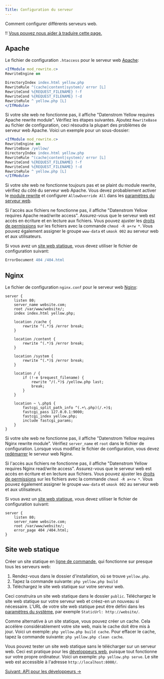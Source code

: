 ```yaml
---
Title: Configuration du serveur
---
```

Comment configurer différents serveurs web.

!! [Vous pouvez nous aider à traduire cette page.](https://github.com/datenstrom/yellow-extensions/blob/master/website/content/3-fr/4-help/server-configuration.md)

## Apache

Le fichier de configuration `.htaccess` pour le serveur web [Apache](http://httpd.apache.org):

```apache
<IfModule mod_rewrite.c>
RewriteEngine on

DirectoryIndex index.html yellow.php
RewriteRule ^(cache|content|system)/ error [L]
RewriteCond %{REQUEST_FILENAME} !-f
RewriteCond %{REQUEST_FILENAME} !-d
RewriteRule ^ yellow.php [L]
</IfModule>
```

Si votre site web ne fonctionne pas, il affiche "Datenstrom Yellow requires Apache rewrite module". Vérifiez les étapes suivantes. Ajoutez `RewriteBase` au fichier de configuration, ceci résoudra la plupart des problèmes de serveur web Apache. Voici un exemple pour un sous-dossier:

```apache
<IfModule mod_rewrite.c>
RewriteEngine on
RewriteBase /yellow/
DirectoryIndex index.html yellow.php
RewriteRule ^(cache|content|system)/ error [L]
RewriteCond %{REQUEST_FILENAME} !-f
RewriteCond %{REQUEST_FILENAME} !-d
RewriteRule ^ yellow.php [L]
</IfModule>
```

Si votre site web ne fonctionne toujours pas et se plaint du module rewrite, vérifiez du côté du serveur web Apache. Vous devez probablement activer le [module rewrite](https://stackoverflow.com/questions/869092/how-to-enable-mod-rewrite-for-apache-2-2) et configurer `AllowOverride All` dans les [paramètres du serveur web](https://stackoverflow.com/questions/18740419/how-to-set-allowoverride-all). 

Si l'accès aux fichiers ne fonctionne pas, il affiche "Datenstrom Yellow requires Apache read/write access". Assurez-vous que le serveur web est accès en écriture et en lecture aux fichiers. Vous pouvez ajuster les [droits de permissions](https://superuser.com/questions/51838/recursive-chmod-rw-for-files-rwx-for-directories) sur les fichiers avec la commande `chmod -R a+rw *`. Vous pouvez également assigner le groupe `www-data` et `umask 002` au serveur web et aux utilisateurs.

Si vous avez un [site web statique](#site-web-statique), vous devez utiliser le fichier de configuration suivant:

```apache
ErrorDocument 404 /404.html
```

## Nginx

Le fichier de configuration `nginx.conf` pour le serveur web [Nginx](https://nginx.org/):

```nginx
server {
    listen 80;
    server_name website.com;
    root /var/www/website/;
    index index.html yellow.php;

    location /cache {
        rewrite ^(.*)$ /error break;
    }

    location /content {
        rewrite ^(.*)$ /error break;
    }

    location /system {
        rewrite ^(.*)$ /error break;
    }

    location / {
        if (!-e $request_filename) {
            rewrite ^/(.*)$ /yellow.php last;
            break;
        }
    }

    location ~ \.php$ {
        fastcgi_split_path_info ^(.+\.php)(/.+)$;
        fastcgi_pass 127.0.0.1:9000;
        fastcgi_index yellow.php;
        include fastcgi_params;
    }
}
```

Si votre site web ne fonctionne pas, il affiche "Datenstrom Yellow requires Nginx rewrite module". Vérifiez `server_name` et `root` dans le fichier de configuration. Lorsque vous modifiez le fichier de configuration, vous devez [redémarrer](https://stackoverflow.com/questions/21292533/reload-nginx-configuration) le serveur web Nginx.

Si l'accès aux fichiers ne fonctionne pas, il affiche "Datenstrom Yellow requires Nginx read/write access". Assurez-vous que le serveur web est accès en écriture et en lecture aux fichiers. Vous pouvez ajuster les [droits de permissions](https://superuser.com/questions/51838/recursive-chmod-rw-for-files-rwx-for-directories) sur les fichiers avec la commande `chmod -R a+rw *`. Vous pouvez également assigner le groupe `www-data` et `umask 002` au serveur web et aux utilisateurs.

Si vous avez un [site web statique](#site-web-statique), vous devez utiliser le fichier de configuration suivant:

```nginx
server {
    listen 80;
    server_name website.com;
    root /var/www/website/;
    error_page 404 /404.html;
}
```

## Site web statique


Créer un site statique en [ligne de commande](https://github.com/datenstrom/yellow-extensions/tree/master/features/command), qui fonctionne sur presque tous les serveurs web:

1. Rendez-vous dans le dossier d'installation, où se trouve `yellow.php`.
2. Tapez la commande suivante: `php yellow.php build`
3. Téléchargez le site web statique sur votre serveur web.

Ceci construira un site web statique dans le dossier `public`. Téléchargez le site web statique sur votre serveur web et créez-en un nouveau si nécessaire. L'URL de votre site web statique peut être défini dans les [paramètres du système](adjusting-system#paramètres-du-système), par exemple `StaticUrl: http://website/`.

Comme alternative à un site statique, vous pouvez créer un cache. Cela accélère considérablement votre site web, mais le cache doit être mis à jour. Voici un exemple: `php yellow.php build cache`. Pour effacer le cache, tapez la commande suivante: `php yellow.php clean cache`.

Vous pouvez tester un site web statique sans le télécharger sur un serveur web. Ceci est pratique pour les [développeurs web](api), puisque tout fonctionne sur votre propre ordinateur. Voici un exemple: `php yellow.php serve`. Le site web est accessible à l'adresse `http://localhost:8000/`.

[Suivant: API pour les développeurs →](api)